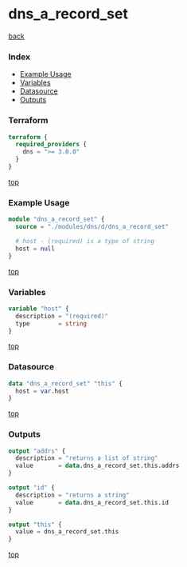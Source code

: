 # dns_a_record_set

[back](../dns.md)

### Index

- [Example Usage](#example-usage)
- [Variables](#variables)
- [Datasource](#datasource)
- [Outputs](#outputs)

### Terraform

```terraform
terraform {
  required_providers {
    dns = ">= 3.0.0"
  }
}
```

[top](#index)

### Example Usage

```terraform
module "dns_a_record_set" {
  source = "./modules/dns/d/dns_a_record_set"

  # host - (required) is a type of string
  host = null
}
```

[top](#index)

### Variables

```terraform
variable "host" {
  description = "(required)"
  type        = string
}
```

[top](#index)

### Datasource

```terraform
data "dns_a_record_set" "this" {
  host = var.host
}
```

[top](#index)

### Outputs

```terraform
output "addrs" {
  description = "returns a list of string"
  value       = data.dns_a_record_set.this.addrs
}

output "id" {
  description = "returns a string"
  value       = data.dns_a_record_set.this.id
}

output "this" {
  value = dns_a_record_set.this
}
```

[top](#index)